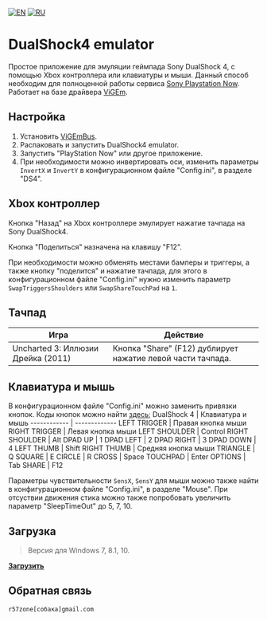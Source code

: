 [![EN](https://user-images.githubusercontent.com/9499881/33184537-7be87e86-d096-11e7-89bb-f3286f752bc6.png)](https://github.com/r57zone/DualShock4-emulator/) 
[![RU](https://user-images.githubusercontent.com/9499881/27683795-5b0fbac6-5cd8-11e7-929c-057833e01fb1.png)](https://github.com/r57zone/DualShock4-emulator/blob/master/README.RU.md)
# DualShock4 emulator
Простое приложение для эмуляции геймпада Sony DualShock 4, с помощью Xbox контроллера или клавиатуры и мыши. Данный способ необходим для полноценной работы сервиса [Sony Playstation Now](https://www.playstation.com/en-us/explore/playstation-now/). Работает на базе драйвера [ViGEm](https://github.com/ViGEm).

## Настройка
1. Установить [ViGEmBus](https://github.com/ViGEm/ViGEmBus/releases).
2. Распаковать и запустить DualShock4 emulator.
3. Запустить "PlayStation Now" или другое приложение.
4. При необходимости можно инвертировать оси, изменить параметры `InvertX` и `InvertY` в конфигурационном файле "Config.ini", в разделе "DS4".

## Xbox контроллер
Кнопка "Назад" на Xbox контроллере эмулирует нажатие тачпада на Sony DualShock4.

Кнопка "Поделиться" назначена на клавишу "F12".



При необходимости можно обменять местами бамперы и триггеры, а также кнопку "поделится" и нажатие тачпада, для этого в конфигурационном файле "Config.ini" нужно изменить параметр `SwapTriggersShoulders` или `SwapShareTouchPad` на `1`.

## Тачпад
Игра | Действие
------------ | -------------
Uncharted 3: Иллюзии Дрейка (2011) | Кнопка "Share" (F12) дублирует нажатие левой части тачпада.

## Клавиатура и мышь
В конфигурационном файле "Config.ini" можно заменить привязки кнопок. Коды кнопок можно найти [здесь](https://github.com/r57zone/Half-Life-Alyx-novr/blob/master/BINDINGS.RU.md);
DualShock 4 | Клавиатура и мышь
------------ | -------------
LEFT TRIGGER | Правая кнопка мыши
RIGHT TRIGGER | Левая кнопка мыши
LEFT SHOULDER | Control
RIGHT SHOULDER | Alt
DPAD UP | 1
DPAD LEFT | 2
DPAD RIGHT | 3
DPAD DOWN | 4
LEFT THUMB | Shift
RIGHT THUMB | Средняя кнопка мыши
TRIANGLE | Q
SQUARE | E
CIRCLE | R
CROSS | Space
TOUCHPAD | Enter
OPTIONS | Tab
SHARE | F12

Параметры чувствительности `SensX`, `SensY` для мыши можно также найти в конфигурационном файле "Config.ini", в разделе "Mouse". При отсуствии движения стика можно также попробовать увеличить параметр "SleepTimeOut" до 5, 7, 10.

## Загрузка
>Версия для Windows 7, 8.1, 10.

**[Загрузить](https://github.com/r57zone/DualShock4-emulator/releases)**

## Обратная связь
`r57zone[собака]gmail.com`